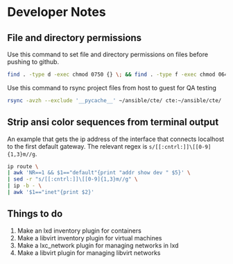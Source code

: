 # Developer Notes

## File and directory permissions

Use this command to set file and directory permissions on files before pushing to github.

```bash
find . -type d -exec chmod 0750 {} \; && find . -type f -exec chmod 0640 {} \;
```

Use this command to rsync project files from host to guest for QA testing

```bash
rsync -avzh --exclude '__pycache__' ~/ansible/cte/ cte:~/ansible/cte/
```

## Strip ansi color sequences from terminal output

An example that gets the ip address of the interface that connects localhost to the first default gateway.  The relevant regex is `s/[[:cntrl:]]\[[0-9]{1,3}m//g`.

```bash
ip route \
| awk 'NR==1 && $1=="default"{print "addr show dev " $5}' \
| sed -r "s/[[:cntrl:]]\[[0-9]{1,3}m//g" \
| ip -b - \
| awk '$1=="inet"{print $2}'
```

## Things to do

1. Make an lxd inventory plugin for containers
2. Make a libvirt inventory plugin for virtual machines
3. Make a lxc_network plugin for managing networks in lxd
4. Make a libvirt plugin for managing libvirt networks
